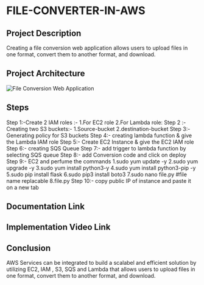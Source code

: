 # FILE-CONVERTER-IN-AWS
## Project Description

Creating a file conversion web application allows users to upload files in one format, convert them to another format, and download.

## Project Architecture

![File Conversion Web Application](https://github.com/user-attachments/assets/b7c62eea-0878-4eb0-9740-c21582f742ab)

## Steps

Step 1:-Create 2 IAM roles :-
1.For EC2 role
2.For Lambda role:
Step 2 :-Creating two S3 buckets:-
1.Source-bucket
2.destination-bucket
Step 3:-Generating policy for S3 buckets 
Step 4:- creating lambda function & give the Lambda IAM role
Step 5:- Create EC2 Instance & give the  EC2 IAM role
Step 6:- creating SQS Queue
Step 7:- add trigger to lambda function by selecting SQS queue
Step 8:- add Conversion code and click on deploy
Step 9:- EC2 and perfume the commands 
1.sudo yum update -y
2.sudo yum upgrade -y
3.sudo yum install python3-y
4.sudo yum install python3-pip -y
5.sudo pip install flask
6.sudo pip3 install boto3
7.sudo nano file.py #file name replacable 
8.file.py
Step 10:- copy public IP of instance and paste it on a new tab 



## Documentation Link


## Implementation Video Link



## Conclusion
AWS Services can be integrated to build a scalabel and efficient solution by utilizing EC2, IAM , S3, SQS and Lambda that allows users to upload files in one format, convert them to another format, and download.
